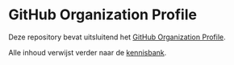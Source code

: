 # GitHub Organization Profile

Deze repository bevat uitsluitend het [GitHub Organization Profile](https://docs.github.com/en/organizations/collaborating-with-groups-in-organizations/customizing-your-organizations-profile#adding-a-public-organization-profile-readme).

Alle inhoud verwijst verder naar de [kennisbank](https://ospo-nl.github.io/kennisbank/).
